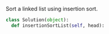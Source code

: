 Sort a linked list using insertion sort.


```python
class Solution(object):
  def insertionSortList(self, head):
```
